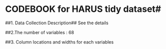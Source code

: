 # CODEBOOK for HARUS tidy dataset#

##1. Data Collection Description##
See the details <URL>

##2.The number of variables : 68

##3. Column locations and widths for each variables

